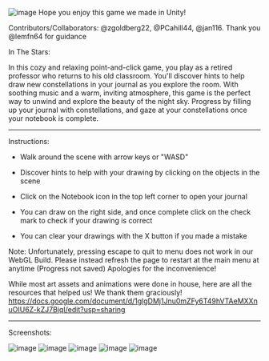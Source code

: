 ![image](https://github.com/b-loo/In-The-Stars-Game/assets/115095351/fafb94e5-673b-4020-8778-d38404ff4156)
Hope you enjoy this game we made in Unity!

Contributors/Collaborators: @zgoldberg22, @PCahill44, @jan116.
Thank you @lemfn64 for guidance

In The Stars:

In this cozy and relaxing point-and-click game, you play as a retired professor who returns to his old classroom. You'll discover hints to help draw new constellations in your journal as you explore the room. With soothing music and a warm, inviting atmosphere, this game is the perfect way to unwind and explore the beauty of the night sky. Progress by filling up your journal with constellations, and gaze at your constellations once your notebook is complete.

---------------------------------------------------------------------------------------------------

Instructions: 

- Walk around the scene with arrow keys or "WASD"

- Discover hints to help with your drawing by clicking on the objects in the scene

- Click on the Notebook icon in the top left corner to open your journal

- You can draw on the right side, and once complete click on the check mark to check if your drawing is correct

- You can clear your drawings with the X button if you made a mistake

Note: Unfortunately, pressing escape to quit to menu does not work in our WebGL Build. Please instead refresh the page to restart at the main menu at anytime (Progress not saved) Apologies for the inconvenience!

While most art assets and animations were done in house, here are all the resources that helped us! We thank them graciously! 
https://docs.google.com/document/d/1glgDMj1Jnu0mZFy6T49hVTAeMXXnuOIU6Z-kZJ7BjqI/edit?usp=sharing

---------------------------------------------------------------------------------------------------

Screenshots:


![image](https://github.com/b-loo/In-The-Stars-Game/assets/115095351/75a5985e-20cc-458b-856c-fb6213a094af)
![image](https://github.com/b-loo/In-The-Stars-Game/assets/115095351/2711054d-8ec4-4d1c-94b4-1fbd9660e8d0)
![image](https://github.com/b-loo/In-The-Stars-Game/assets/115095351/01ddc64f-ede9-4fba-9d9e-8344f41347e6)
![image](https://github.com/b-loo/In-The-Stars-Game/assets/115095351/773482ec-bf01-4e58-9568-dc1a19611f39)
![image](https://github.com/b-loo/In-The-Stars-Game/assets/115095351/45facf4b-ed65-45af-ae9b-e889e848eced)

